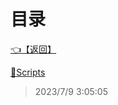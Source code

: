 # 目录  


[👈【返回】](/--目录--/##工作笔记##/钻头绳子笔记/--目录--钻头绳子笔记)  


[📁Scripts](/--目录--/##工作笔记##/钻头绳子笔记/Editor/Scripts/--目录--Scripts)  







> 2023/7/9 3:05:05
